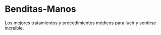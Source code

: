 # Benditas-Manos
Los mejores tratamientos y procedimientos médicos para lucir y sentirse increible. 
